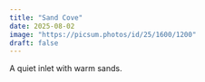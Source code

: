 ```yaml
---
title: "Sand Cove"
date: 2025-08-02
image: "https://picsum.photos/id/25/1600/1200"
draft: false
---
```


A quiet inlet with warm sands.
